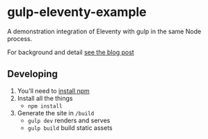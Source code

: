 # gulp-eleventy-example

A demonstration integration of Eleventy with gulp in the same Node process.

For background and detail [see the blog post](https://work.allaboutken.com/posts/20191021-integrating-eleventy-with-gulp.html) 

## Developing

1. You'll need to [install npm](https://docs.npmjs.com/downloading-and-installing-node-js-and-npm)
1. Install all the things
   - `npm install`
1. Generate the site in `/build`
   - `gulp dev` renders and serves
   - `gulp build` build static assets
